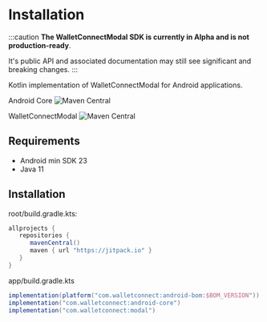# Installation

:::caution
**The WalletConnectModal SDK is currently in Alpha and is not production-ready**.

It's public API and associated documentation may still see significant and breaking changes.
:::

Kotlin implementation of WalletConnectModal for Android applications.

Android Core ![Maven Central](https://img.shields.io/maven-central/v/com.walletconnect/android-core)

WalletConnectModal ![Maven Central](https://img.shields.io/maven-central/v/com.walletconnect/walletconnect-modal)

## Requirements

* Android min SDK 23
* Java 11

## Installation
root/build.gradle.kts:
```gradle
allprojects {
   repositories {
      mavenCentral()
      maven { url "https://jitpack.io" }
   }
}
```

app/build.gradle.kts

```gradle
implementation(platform("com.walletconnect:android-bom:$BOM_VERSION"))
implementation("com.walletconnect:android-core")
implementation("com.walletconnect:modal")
```
